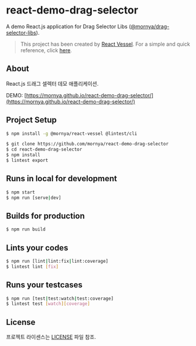# react-demo-drag-selector
A demo React.js application for Drag Selector Libs ([@mornya/drag-selector-libs](https://www.npmjs.com/package/@mornya/drag-selector-libs)).

> This project has been created by [React Vessel](https://www.npmjs.com/package/@mornya/react-vessel).
  For a simple and quick reference, click [here](https://mornya.github.io/documents/guide/react-vessel.md).

## About
React.js 드래그 셀렉터 데모 애플리케이션.

DEMO: [https://mornya.github.io/react-demo-drag-selector/](https://mornya.github.io/react-demo-drag-selector/)

## Project Setup
```bash
$ npm install -g @mornya/react-vessel @lintest/cli

$ git clone https://github.com/mornya/react-demo-drag-selector
$ cd react-demo-drag-selector
$ npm install
$ lintest export
```

## Runs in local for development
```bash
$ npm start
$ npm run [serve|dev]
```

## Builds for production
```bash
$ npm run build
```

## Lints your codes
```bash
$ npm run [lint|lint:fix|lint:coverage]
$ lintest lint [fix]
```

## Runs your testcases
```bash
$ npm run [test|test:watch|test:coverage]
$ lintest test [watch][coverage]
```

## License
프로젝트 라이센스는 [LICENSE](LICENSE) 파일 참조.
